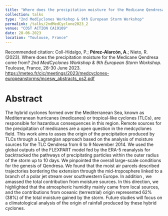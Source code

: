 ```yaml
---
title: "Where does the precipitation moisture for the Medicane Qendresa come from?"
collection: talks
type: "2nd MedCyclones Workshop & 9th European Storm Workshop"
permalink: /talks/2ndMedCyclone2023_2
venue: "COST ACTION CA19109"
date: 28-06-2023
location: "Toulouse, France"
---
```


Recommended citation: Coll-Hidalgo, P.; <b>Pérez-Alarcón, A.</b>;  Nieto, R. (2023). 
Where does the precipitation moisture for the Medicane Qendresa come from? <i> 2nd MedCyclones Workshop & 9th European Storm Workshop</i>.
Toulouse, France, 28-30 June 2023. <a href="https://meteo.fr/cic/meetings/2023/medcyclones-europeanstorms/mcesw_abstracts_ps2.pdf">https://meteo.fr/cic/meetings/2023/medcyclones-europeanstorms/mcesw_abstracts_ps2.pdf</a>

# Abstract

The hybrid cyclones formed over the Mediterranean Sea, known as Mediterranean hurricanes (medicanes) or
tropical-like cyclones (TLCs), are responsible for hazardous consequences in this region. Remote sources for the
precipitation of medicanes are a open question in the medcyclones field. This work aims to asses the origin of the
precipitation produced by TLCs through a Lagrangian approach based on the analysis of moisture sources for the TLC
Qendresa from 6 to 9 November 2014.
We used the global outputs of the FLEXPART model fed by the ERA-5 reanalysis for backtracked the pathways of
precipitating particles within the outer radius of the storm up to 10 days. We pinpointed the overall large-scale
conditions for the genesis of Qendresa. We found that the moist air parcels described trajectories bordering the
extension through the mid-troposphere linked to a branch of a polar jet stream over southwestern Europe. In
addition , we amassed the total contribution from moisture sources. In this direction, we highlighted that the
atmospheric humidity mainly came from local sources, and the contributions from oceanic (terrestrial) origin
represented 62% (38%) of the total moisture gained by the storm. Future studies will focus on a climatological
analysis of the origin of rainfall produced by these hybrid cyclones.
